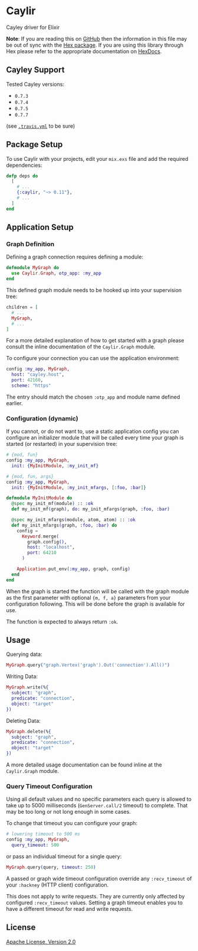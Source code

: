 # Caylir

Cayley driver for Elixir

__Note__: If you are reading this on [GitHub](https://github.com/mneudert/caylir) then the information in this file may be out of sync with the [Hex package](https://hex.pm/packages/caylir). If you are using this library through Hex please refer to the appropriate documentation on [HexDocs](https://hexdocs.pm/caylir).

## Cayley Support

Tested Cayley versions:

- `0.7.3`
- `0.7.4`
- `0.7.5`
- `0.7.7`

(see [`.travis.yml`](https://github.com/mneudert/caylir/blob/master/.travis.yml) to be sure)

## Package Setup

To use Caylir with your projects, edit your `mix.exs` file and add the required dependencies:

```elixir
defp deps do
  [
    # ...
    {:caylir, "~> 0.11"},
    # ...
  ]
end
```

## Application Setup

### Graph Definition

Defining a graph connection requires defining a module:

```elixir
defmodule MyGraph do
  use Caylir.Graph, otp_app: :my_app
end
```

This defined graph module needs to be hooked up into your supervision tree:

```elixir
children = [
  # ...
  MyGraph,
  # ...
]
```

For a more detailed explanation of how to get started with a graph please consult the inline documentation of the `Caylir.Graph` module.

To configure your connection you can use the application environment:

```elixir
config :my_app, MyGraph,
  host: "cayley.host",
  port: 42160,
  scheme: "https"
```

The entry should match the chosen `:otp_app` and module name defined earlier.

### Configuration (dynamic)

If you cannot, or do not want to, use a static application config you can configure an initializer module that will be called every time your graph is started (or restarted) in your supervision tree:

```elixir
# {mod, fun}
config :my_app, MyGraph,
  init: {MyInitModule, :my_init_mf}

# {mod, fun, args}
config :my_app, MyGraph,
  init: {MyInitModule, :my_init_mfargs, [:foo, :bar]}

defmodule MyInitModule do
  @spec my_init_mf(module) :: :ok
  def my_init_mf(graph), do: my_init_mfargs(graph, :foo, :bar)

  @spec my_init_mfargs(module, atom, atom) :: :ok
  def my_init_mfargs(graph, :foo, :bar) do
    config =
      Keyword.merge(
        graph.config(),
        host: "localhost",
        port: 64210
      )

    Application.put_env(:my_app, graph, config)
  end
end
```

When the graph is started the function will be called with the graph module as the first parameter with optional `{m, f, a}` parameters from your configuration following. This will be done before the graph is available for use.

The function is expected to always return `:ok`.

## Usage

Querying data:

```elixir
MyGraph.query("graph.Vertex('graph').Out('connection').All()")
```

Writing Data:

```elixir
MyGraph.write(%{
  subject: "graph",
  predicate: "connection",
  object: "target"
})
```

Deleting Data:

```elixir
MyGraph.delete(%{
  subject: "graph",
  predicate: "connection",
  object: "target"
})
```

A more detailed usage documentation can be found inline at the `Caylir.Graph` module.

### Query Timeout Configuration

Using all default values and no specific parameters each query is allowed to take up to 5000 milliseconds (`GenServer.call/2` timeout) to complete. That may be too long or not long enough in some cases.

To change that timeout you can configure your graph:

```elixir
# lowering timeout to 500 ms
config :my_app, MyGraph,
  query_timeout: 500
```

or pass an individual timeout for a single query:

```elixir
MyGraph.query(query, timeout: 250)
```

A passed or graph wide timeout configuration override any `:recv_timeout` of your `:hackney` (HTTP client) configuration.

This does not apply to write requests. They are currently only affected by configured `:recv_timeout` values. Setting a graph timeout enables you to have a different timeout for read and write requests.

## License

[Apache License, Version 2.0](http://www.apache.org/licenses/LICENSE-2.0)
